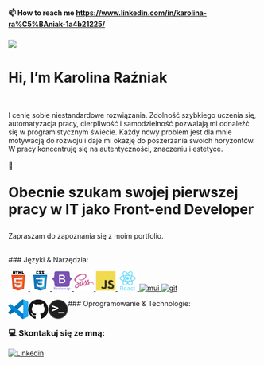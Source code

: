 
 

<strong>📫 How to reach me https://www.linkedin.com/in/karolina-ra%C5%BAniak-1a4b21225/</strong>
<br>

<!---
karola23/karola23 is a ✨ special ✨ repository because its `README.md` (this file) appears on your GitHub profile.
You can click the Preview link to take a look at your changes.
--->

### <img src="https://media.giphy.com/media/hvRJCLFzcasrR4ia7z/giphy.gif" width="30px"> <h1>Hi, I’m Karolina Raźniak</h1>
<br>

I cenię sobie niestandardowe rozwiązania. Zdolność szybkiego uczenia się, automatyzacja pracy, cierpliwość i samodzielność pozwalają mi odnaleźć się w programistycznym świecie. Każdy nowy problem jest dla mnie motywacją do rozwoju i daje mi okazję do poszerzania swoich horyzontów. W pracy koncentruję się na autentyczności, znaczeniu i estetyce.<br><br>
👀 <p style="font-size: 2.0em;"><strong>Obecnie szukam swojej pierwszej pracy w IT jako Front-end Developer</strong></p>
Zapraszam do zapoznania się z moim portfolio.
<!--👉 **Obecnie szukam swojej pierwszej pracy w IT jako Front-end Developer.**
<br>
Zapraszam do zapoznania się z moim portfolio. 
👉 Zapraszam do zapoznania się z moim portfolio. 
--->
<br>
### Języki & Narzędzia:
<p align="left"> 
 <a href="https://developer.mozilla.org/pl/docs/Web/HTML" target="_blank"> <img src="https://raw.githubusercontent.com/devicons/devicon/master/icons/html5/html5-original-wordmark.svg" alt="html5" width="40" height="40"/> </a>
 <a href="https://developer.mozilla.org/pl/docs/Web/CSS" target="_blank"> <img src="https://raw.githubusercontent.com/devicons/devicon/master/icons/css3/css3-original-wordmark.svg" alt="css3" width="40" height="40"/> </a> 
 <a href="https://getbootstrap.com" target="_blank"> <img src="https://raw.githubusercontent.com/devicons/devicon/master/icons/bootstrap/bootstrap-plain-wordmark.svg" alt="bootstrap" width="40" height="40"/> </a> 
 <a href="https://sass-lang.com" target="_blank"> <img src="https://raw.githubusercontent.com/devicons/devicon/master/icons/sass/sass-original.svg" alt="sass" width="40" height="40"/> </a>
 <a href="https://developer.mozilla.org/en-US/docs/Web/JavaScript" target="_blank"> <img src="https://raw.githubusercontent.com/devicons/devicon/master/icons/javascript/javascript-original.svg" alt="javascript" width="40" height="40"/> </a>   
 <a href="https://reactjs.org/" target="_blank"> <img src="https://raw.githubusercontent.com/devicons/devicon/master/icons/react/react-original-wordmark.svg" alt="react" width="40" height="40"/> </a> <a href="https://redux.js.org" target="_blank">
  <a href="https://mui.com/" target="_blank"> <img src="https://user-images.githubusercontent.com/90143181/160789025-ec9a941a-408d-422b-9d57-bd2c74001809.png"
 alt="mui" width="40" height="40"/> </a> 
  <a href="https://git-scm.com/" target="_blank"> <img src="https://www.vectorlogo.zone/logos/git-scm/git-scm-icon.svg" alt="git" width="40" height="40"/> </a>  
 
</p> 
### Oprogramowanie & Technologie:
<img align="left" alt="Visual Studio Code" width="40px" src="https://raw.githubusercontent.com/github/explore/80688e429a7d4ef2fca1e82350fe8e3517d3494d/topics/visual-studio-code/visual-studio-code.png" />
<img align="left" alt="GitHub" width="40px" src="https://raw.githubusercontent.com/github/explore/78df643247d429f6cc873026c0622819ad797942/topics/github/github.png" />
<img align="left" alt="Terminal" width="40px" src="https://raw.githubusercontent.com/github/explore/80688e429a7d4ef2fca1e82350fe8e3517d3494d/topics/terminal/terminal.png" />
 <br>
 <br>
  
 ### :computer: Skontakuj się ze mną: 
  [![Linkedin](https://img.shields.io/badge/-LinkedIn-blue?style=flat&logo=Linkedin&logoColor=white)](https://www.linkedin.com/in/karolina-ra%C5%BAniak-1a4b21225/) 
